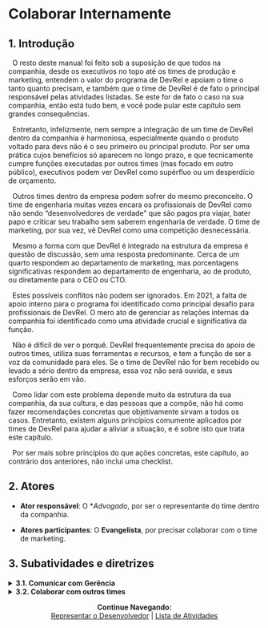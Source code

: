 # Colaborar Internamente

## 1. Introdução

&nbsp;&nbsp;O resto deste manual foi feito sob a suposição de que todos na companhia, desde os executivos no topo até os times de produção e marketing, entendem o valor do programa de DevRel e apoiam o time o tanto quanto precisam, e também que o time de DevRel é de fato o principal responsável pelas atividades listadas. Se este for de fato o caso na sua companhia, então está tudo bem, e você pode pular este capítulo sem grandes consequências.

&nbsp;&nbsp;Entretanto, infelizmente, nem sempre a integração de um time de DevRel dentro da companhia é harmoniosa, especialmente quando o produto voltado para devs não é o seu primeiro ou principal produto. Por ser uma prática cujos benefícios só aparecem no longo prazo, e que tecnicamente cumpre funções executadas por outros times (mas focado em outro público), executivos podem ver DevRel como supérfluo ou um desperdício de orçamento.

&nbsp;&nbsp;Outros times dentro da empresa podem sofrer do mesmo preconceito. O time de engenharia muitas vezes encara os profissionais de DevRel como não sendo “desenvolvedores de verdade” que são pagos pra viajar, bater papo e criticar seu trabalho sem saberem engenharia de verdade. O time de marketing, por sua vez, vê DevRel como uma competição desnecessária.

&nbsp;&nbsp;Mesmo a forma com que DevRel é integrado na estrutura da empresa é questão de discussão, sem uma resposta predominante. Cerca de um quarto respondem ao departamento de marketing, mas porcentagens significativas respondem ao departamento de engenharia, ao de produto, ou diretamente para o CEO ou CTO.

&nbsp;&nbsp;Estes possíveis conflitos não podem ser ignorados. Em 2021, a falta de apoio interno para o programa foi identificado como principal desafio para profissionais de DevRel. O mero ato de gerenciar as relações internas da companhia foi identificado como uma atividade crucial e significativa da função.

&nbsp;&nbsp;Não é difícil de ver o porquê. DevRel frequentemente precisa do apoio de outros times, utiliza suas ferramentas e recursos, e tem a função de ser a voz da comunidade para eles. Se o time de DevRel não for bem recebido ou levado a sério dentro da empresa, essa voz não será ouvida, e seus esforços serão em vão.

&nbsp;&nbsp;Como lidar com este problema depende muito da estrutura da sua companhia, da sua cultura, e das pessoas que a compõe, não há como fazer recomendações concretas que objetivamente sirvam a todos os casos. Entretanto, existem alguns princípios comumente aplicados por times de DevRel para ajudar a aliviar a situação, e é sobre isto que trata este capítulo.

&nbsp;&nbsp;Por ser mais sobre princípios do que ações concretas, este capítulo, ao contrário dos anteriores, não inclui uma checklist. 

## 2. Atores

* **Ator responsável**: O **Advogado*, por ser o representante do time dentro da companhia.

* **Atores participantes**: O **Evangelista**, por precisar colaborar com o time de marketing.


## 3. Subatividades e diretrizes

<details>
<summary><strong>3.1. Comunicar com Gerência</strong></summary>
<br>
  <br>
&nbsp;&nbsp;Em relação aos seus superiores, sejam eles executivos, investidores, chefes de departamento, o CEO, ou quem for, seu principal dever será convencê-los do valor e importância do seu trabalho. Isto deverá ser não só feito na primeira reunião, mas reafirmado a períodos regulares. A forma de fazer isso é definindo quais são os stakeholders do projeto, e alinhar seus objetivos com os da companhia em geral.
<br>
  <br>
&nbsp;&nbsp;Definir os stakeholders significa identificar quem são as pessoas, dentro da companhia que são afetadas ou precisam investir no programa de DevRel, e portanto devem ser informados dos riscos e dos potenciais benefícios. Estes stakeholders variam de acordo com a estrutura da sua empresa, mas geralmente envolvem os chefes de departamentos com quem irá colaborar, seus superiores imediatos, ou até o CEO, se for uma empresa pequena.
<br>
  <br>
&nbsp;&nbsp;Procure identificar quem se beneficia com os ganhos de DevRel, ou quem perde com seu fracasso, quem precisa estar envolvido diretamente em alguma atividade, ou quem irá beneficiar seu trabalho. Defina quem é responsável por algum aspecto do programa, quem precisa ser informado e quem precisa ser consultado. Estes são seus stakeholders.
<br>
  <br>
&nbsp;&nbsp;Em seguida, descubra os objetivos gerais da empresa para o próximo período e alinhe os objetivos de DevRel com estes. Defina quais atividades de DevRel podem contribuir para o objetivo geral e foque em métricas que indiquem esta contribuição.
<br>
  <br>
&nbsp;&nbsp;Quando este trabalho for feito, você precisa reunir seus stakeholders e desenvolver, com eles, um entendimento comum da sua função. Muitos executivos, especialmente aqueles que não são técnicos, podem ter dificuldade para compreender exatamente qual a importância de algumas das suas atividades. Procure descobrir exatamente quais são as expectativas e dúvidas que seus stakeholders têm sobre sua função, e as esclareça.
<br>
  <br>
&nbsp;&nbsp;Deixe bem claro para todos o quanto as atividades de DevRel, mesmo que não tenham um retorno monetário imediato, são lucrativas no longo prazo. Explique que uma DX bem pensada e a diminuição do Time-to-Value (ver <a href="https://pedrowagner.github.io/DevRel/Atividades/Feedback">“Representar o Desenvolvedor”</a>) contribui para uma maior taxa de conversão. Explique como sua comunidade ajuda a reputação da companhia e faz com que seus membros contribuam para suas iniciativas de forma orgânica. Explique que a sua participação em eventos, uma atividade que exige alto orçamento, é a forma mais efetiva de divulgação para este público técnico.
<br>
  <br>
&nbsp;&nbsp;Se você for convincente, e apresentar seus argumentos de forma clara e baseada em dados objetivos, você conseguirá o apoio que precisa da gerência. Você precisará, entretanto, manter suas promessas e entregar os resultados que eles esperam.
<br>
  <br>
&nbsp;&nbsp;Nas futuras reuniões com seus chefes e stakeholders você vai ter que apresentar as métricas que você e seu time coletaram, mas não todas. As métricas discutidas em cada um dos capítulos anteriores são métricas de atividade, e nem todas interessam aos seus superiores. Apresente as métricas estratégicas de nível alto, que indicam o progresso em relação ao objetivo do programa, que, por sua vez, devem estar alinhados com os objetivos da companhia. Entretanto, também tenha suas métricas de atividades preparadas para relatar, caso precise justificar suas métricas de alto nível.
<br>
  <br>
&nbsp;&nbsp;Apresente suas métricas na forma de um relatório que indique claramente como elas ajudam a progredir os objetivos da companhia. Entenda como outros departamentos fazem seus relatórios e procure fazer da mesma forma. 
<br>
  <br>
&nbsp;&nbsp;Procure relatar também “quick wins” semanalmente. Estas são resultados de atividades relativamente simples, mas que têm impacto concreto em algum objetivo; por exemplo, conseguiu listar seu produto em algum catálogo externo, ou entrou em contato com algum potencial parceiro importante. Isto ajuda a mostrar que você está fazendo progresso regularmente, mesmo que os resultados monetários ainda não se materializaram.
<br>
  <br>  
</details>

<details>
<summary><strong>3.2. Colaborar com outros times</strong></summary>
  <br>
  <br>
&nbsp;&nbsp;Em relação a outros departamentos, sejam quais forem, é importante manter uma relação amigável e produtiva entre eles e sua equipe. A melhor forma de fazer isso é identificar os objetivos que têm em comum, e dividir seu sucesso com eles. Isto irá criar uma atmosfera de colaboração e não competição.
<br>
  <br>
&nbsp;&nbsp;Outra estratégia importante é cultivar as relações pessoais entre as equipes. Seja proativo em termos de entrar em contato com pessoas de outro departamento, e crie oportunidades para comunicação informal. Se os membros de cada equipe se conhecerem pessoalmente, será mais provável que se confiem.
<br>
  <br>
&nbsp;&nbsp;Procure formas de usar seu trabalho para beneficiar as pessoas da sua empresa. Ao comparecer a eventos ou participar de discussões em comunidades, você está em posição de descobrir muitas ferramentas que podem facilitar o trabalho de outros departamentos. Nestes mesmos lugares, você pode conhecer pessoas com quem alguém na empresa pode ter uma parceria proveitosa. Identifique ganhos como esses e repasse-os para quem melhor pode usá-los.
  <br>
  <br>
  <details>
<summary><strong>&nbsp;&nbsp;3.2.1. 12.3.2.1. Colaborar com Engenharia e Produto</strong></summary>
<br>
  <br>
&nbsp;&nbsp;&nbsp;&nbsp;O time de engenharia é um parceiro inestimável para DevRel. Você será a pessoa que representa o trabalho deles para o público alvo, e também a primeira pessoa a usá-lo. Você irá repetidamente exigir que certas mudanças sejam feitas no produto, seja em resposta ao feedback da sua comunidade, seja pela sua própria intuição sobre o que os devs gostariam de ter.
<br>
  <br>
&nbsp;&nbsp;&nbsp;&nbsp;É muito importante que o time de engenharia entenda que você está lá para ajuda-los a fazer um produto de sucesso, e não apenas para fazer exigências e criticar seu trabalho.
<br>
  <br>
&nbsp;&nbsp;&nbsp;&nbsp;Como dito no capítulo anterior, o melhor jeito de criar empatia com o engenheiro e demonstrar seu respeito é participar ativamente do seu trabalho, ocasionalmente pondo a mão na massa e construindo algumas das coisas que você exige. Isso te dá uma perspectiva de o quanto as exigências podem ser complicadas, e também mostram aos engenheiros que você também é um desenvolvedor, e sabe do que está falando.
<br>
  <br>
&nbsp;&nbsp;&nbsp;&nbsp;Além disso, esteja em comunicação constante com eles para entender tudo sobre o produto, como ele funciona e por que certas decisões foram tomadas. Peça-lhes que te ensinem como usar suas ferramentas analíticas para medir as suas atividades e poder alinhar as suas com as deles.
<br>
  <br>
&nbsp;&nbsp;&nbsp;&nbsp;Ao buscar feedback da comunidade, procure entender exatamente o que o time de engenharia está procurando. É possível que certos aspectos do produto são uma prioridade maior, e estão procurando saber a opinião da comunidade especificamente sobre eles. Se você estiver priorizado uma sugestão da comunidade e nota que não está sendo trabalhada, procure entender o porquê. Ás vezes existe um obstáculo imediato para a realização daquela tarefa que precisa ser resolvido antes. Entretanto, não tenha medo de ser insistente sobre as sugestões que considera realmente importante.
<br>
  <br>
&nbsp;&nbsp;&nbsp;&nbsp;Facilite o processo de transmitir sugestões para engenharia usando o mesmo sistema que eles já usam para organizar seu trabalho. Por exemplo, se usam Jira, coloque suas sugestões como issues em um projeto.
<br>
  <br>
&nbsp;&nbsp;&nbsp;&nbsp;Inclua o time de engenharia em algumas das suas iniciativas. Convide-os para participar de uma conferência, ou para o fórum da sua comunidade para entrarem em contato com outros desenvolvedores e descobrirem novas ideias diretamente.
<br>
  <br>
&nbsp;&nbsp;&nbsp;&nbsp;A última atitude a tomar é lembrar que seu objetivo a representar os interesses de devs dentro da sua companhia, e os seus engenheiros também são devs. Entenda suas necessidades e acrescente sua voz às deles quando discutir com seus superiores. Esteja disposto a escutar seus problemas e ajudar da forma que puder.
<br>
  <br>
&nbsp;&nbsp;&nbsp;&nbsp;Represente seus engenheiros também quando lidando com a comunidade. Não é incomum que desenvolvedores sejam fortemente criticados por consumidores, especialmente por devs arrogantes que declaram poder fazer melhor. Seja firme ao lidar com estas pessoas e defenda seus parceiros. Deixe claro para sua comunidade, que seus engenheiros sempre fazem o melhor que podem.
<br>
  <br>    
&nbsp;&nbsp;&nbsp;&nbsp;Estas atitudes em conjunto mostrarão ao time de engenharia que você é um aliado e uma parte valiosa da empresa.
 <br>
  <br>
</details>
    <details>
<summary><strong>&nbsp;&nbsp;3.2.2 Fazer investigação técnica do produto</strong></summary>
<br>
  <br>
&nbsp;&nbsp;&nbsp;&nbsp;Mesmo que seu time de DevRel não responda ao departamento de marketing, como a maioria, a colaboração com eles é igualmente importante. O objetivo principal desta relação é promover a ideia de que os dois departamentos não são competidores, e sim, colaboradores, que têm o mesmo objetivo (vender um produto), para públicos diferentes.
<br>
  <br>
&nbsp;&nbsp;&nbsp;&nbsp;O <a href="https://pedrowagner.github.io/DevRel/Atividades/Divulgar">capítulo sobre Developer Marketing</a> foi escrito sob a suposição de ser responsabilidade puramente do time de DevRel. Entretanto, é muito frequente que na verdade seja responsabilidade conjunta de ambos os times, ou responsabilidade puramente de marketing, com o Evangelista de DevRel servindo puramente como consultor.
<br>
  <br>
&nbsp;&nbsp;&nbsp;&nbsp;É importante estabelecer, desde o início, quais atividades serão responsabilidade de qual time. Entretanto, representantes de ambos devem estar presentes em todas as reuniões tratando de decisões relacionadas à Developer Marketing. Crie um time virtual composto do Evangelista do time de DevRel e líder de marketing para discutir suas campanhas; talvez incluindo também um terceiro executivo externo a ambos os times para servir de quebrador de empates.
<br>
  <br>
&nbsp;&nbsp;&nbsp;&nbsp;Aprenda quais são os canais e ferramentas usadas pelo time de marketing para definir suas campanhas, divulgar, e coletar métricas. Peça para que o ensinem a usar estas ferramentas e use-as também, mesmo que não sejam aquelas recomendadas por este manual. Isto irá ajudar a alinhar os objetivos e as formas de pensar dos dois departamentos.
<br>
  <br>
&nbsp;&nbsp;&nbsp;&nbsp;Os dois times devem estar envolvidos na definição de qualquer campanha publicitária que tem devs como alvo. DevRel deve avaliar as propostas do time de marketing para definir se estão de acordo com os princípios discutidos no <a href="https://pedrowagner.github.io/DevRel/Atividades/Divulgar">capítulo “Divulgar”</a>.
<br>
  <br>
&nbsp;&nbsp;&nbsp;&nbsp;O time de marketing também deve ser consultado para feedback na criação de conteúdo, e na definição da voz do perfil corporativo da empresa em redes sociais. Também deve ser consultado sempre que alguém do time de DevRel planejar fazer uma declaração pública sobre algum aspecto interno da companhia, como planos ainda não anunciados, cultura empresarial, e mudança de pessoal, como admissões e demissões. O time de marketing está mais bem posicionado do que você para saber as possíveis ramificações legais ou financeiras de uma declaração pública mal pensada.
  <br>
  <br>    
&nbsp;&nbsp;&nbsp;&nbsp;Por fim, reúna-se mensalmente com o time de marketing para definir uma estratégia colaborativa com relação a eventos. Este departamento já tem a experiência e recursos necessários para lidar com as logísticas de comparecer em tais eventos. Definam qual atividade será responsabilidade de qual time, e garanta que o pessoal de marketing providencie material para usar na conferência, como panfletos, brindes, etc.
<br>
  <br>      
</details>
</details>


<p align="center">
  <b>Continue Navegando:</b><br>
  <a href="https://pedrowagner.github.io/DevRel/Atividades/Feedback">Representar o Desenvolvedor</a> |
  <a href="https://pedrowagner.github.io/DevRel/Atividades">Lista de Atividades</a>
</p>
